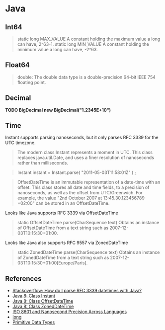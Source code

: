 # Java

## Int64

> static long	MAX_VALUE A constant holding the maximum value a long can have, 2^63-1.
> static long	MIN_VALUE A constant holding the minimum value a long can have, -2^63.

## Float64

> double: The double data type is a double-precision 64-bit IEEE 754 floating point. 

## Decimal

**TODO BigDecimal new BigDecimal("1.2345E+10")**

## Time

Instant supports parsing nanoseconds, but it only parses RFC 3339 for the UTC timezone.

> The modern class Instant represents a moment in UTC. This class replaces java.util.Date, and uses a finer resolution of nanoseconds rather than milliseconds.

> Instant instant = Instant.parse( "2011-05-03T11:58:01Z" ) ;

> OffsetDateTime is an immutable representation of a date-time with an offset. This class stores all date and time fields, to a precision of nanoseconds, as well as the offset from UTC/Greenwich. For example, the value "2nd October 2007 at 13:45.30.123456789 +02:00" can be stored in an OffsetDateTime.

Looks like Java supports RFC 3339 via OffsetDateTime

> static OffsetDateTime	parse(CharSequence text) Obtains an instance of OffsetDateTime from a text string such as 2007-12-03T10:15:30+01:00.

Looks like Java also supports RFC 9557 via ZonedDateTime

> static ZonedDateTime	parse(CharSequence text) Obtains an instance of ZonedDateTime from a text string such as 2007-12-03T10:15:30+01:00[Europe/Paris].

## References

* [Stackoverflow: How do I parse RFC 3339 datetimes with Java?](https://stackoverflow.com/questions/6038136/how-do-i-parse-rfc-3339-datetimes-with-java)
* [Java 8: Class Instant](https://docs.oracle.com/javase/8/docs/api/java/time/Instant.html)
* [Java 8: Class OffsetDateTime](https://docs.oracle.com/javase/8/docs/api/java/time/OffsetDateTime.html#parse-java.lang.CharSequence-)
* [Java 8: Class ZonedDateTime](https://docs.oracle.com/javase/8/docs/api/java/time/ZonedDateTime.html)
* [ISO 8601 and Nanosecond Precision Across Languages](https://nickb.dev/blog/iso8601-and-nanosecond-precision-across-languages/)
* [long](https://docs.oracle.com/javase/8/docs/api/java/lang/Long.html)
* [Primitive Data Types](https://docs.oracle.com/javase/tutorial/java/nutsandbolts/datatypes.html)